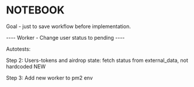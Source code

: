 # NOTEBOOK

Goal - just to save workflow before implementation.

---- Worker - Change user status to pending ----

Autotests:




Step 2: Users-tokens and airdrop state:
fetch status from external_data, not hardcoded NEW

Step 3:
Add new worker to pm2 env
